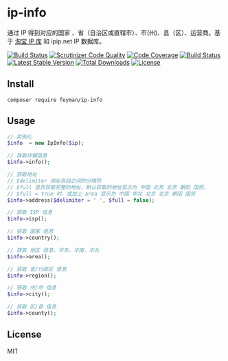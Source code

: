 # ip-info
通过 IP 得到对应的国家 、省（自治区或直辖市）、市(州)、县（区）、运营商。基于 [淘宝 IP 库](http://ip.taobao.com/instructions.php) 和 ipip.net IP 数据库。

[![Build Status](https://travis-ci.org/feymanlee/ip-info.svg?branch=master)](https://travis-ci.org/feymanlee/ip-info)
[![Scrutinizer Code Quality](https://scrutinizer-ci.com/g/feymanlee/ip-info/badges/quality-score.png?b=master)](https://scrutinizer-ci.com/g/feymanlee/ip-info/?branch=master)
[![Code Coverage](https://scrutinizer-ci.com/g/feymanlee/ip-info/badges/coverage.png?b=master)](https://scrutinizer-ci.com/g/feymanlee/ip-info/?branch=master)
[![Build Status](https://scrutinizer-ci.com/g/feymanlee/ip-info/badges/build.png?b=master)](https://scrutinizer-ci.com/g/feymanlee/ip-info/build-status/master)
[![Latest Stable Version](https://poser.pugx.org/feyman/ip-info/v/stable)](https://packagist.org/packages/feyman/ip-info)
[![Total Downloads](https://poser.pugx.org/feyman/ip-info/downloads)](https://packagist.org/packages/feyman/ip-info)
[![License](https://poser.pugx.org/feyman/ip-info/license)](https://packagist.org/packages/feyman/ip-info)

## Install
```shell
composer require feyman/ip-info
```
## Usage
```php
// 实例化
$info  = new IpInfo($ip);

// 获取详细信息
$info->info();

// 获取地址
// $delimiter 地址各段之间的分隔符
// $full 是否获取完整的地址，默认获取的地址显示为 中国 北京 北京 朝阳 国贸，
// $full = true 时，或加上 area 显示为 中国 华北 北京 北京 朝阳 国贸
$info->address($delimiter = ' ', $full = false);

// 获取 ISP 信息
$info->isp();

// 获取 国家 信息
$info->country();

// 获取 地区 信息，华东，华南，华北
$info->area();

// 获取 省/行政区 信息
$info->region();

// 获取 州/市 信息
$info->city();

// 获取 区/县 信息
$info->county();
```
## License
MIT
